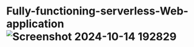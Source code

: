 # Fully-functioning-serverless-Web-application![Screenshot 2024-10-14 192829](https://github.com/user-attachments/assets/6296d383-3319-4360-ab32-c667be360505)
